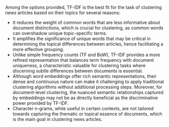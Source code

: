 Among the options provided, TF-IDF is the best fit for the task of clustering news articles based on their topics for several reasons:

- It reduces the weight of common words that are less informative about document distinctions, which is crucial for clustering, as common words can overshadow unique topic-specific terms.
- It amplifies the significance of unique words that may be critical in determining the topical differences between articles, hence facilitating a more effective grouping.
- Unlike simple frequency counts (TF and BoW), TF-IDF provides a more refined representation that balances term frequency with document uniqueness, a characteristic valuable for clustering tasks where discerning subtle differences between documents is essential.
- Although word embeddings offer rich semantic representations, their dense and continuous nature can make it challenging to apply traditional clustering algorithms without additional processing steps. Moreover, for document-level clustering, the nuanced semantic relationships captured by embeddings may not be as directly beneficial as the discriminative power provided by TF-IDF.
- Character n-grams, while useful in certain contexts, are not tailored towards capturing the thematic or topical essence of documents, which is the main goal in clustering news articles.
